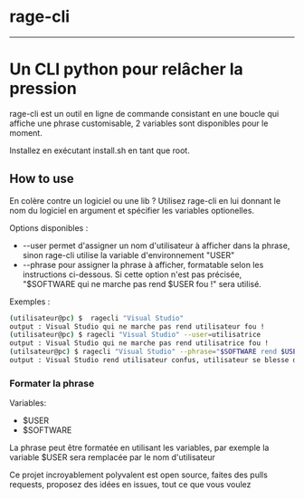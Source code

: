# rage-cli
---
# Un CLI python pour relâcher la pression

rage-cli est un outil en ligne de commande consistant en une boucle qui affiche une phrase customisable, 2 variables sont disponibles pour le moment.

Installez en exécutant install.sh en tant que root.
## How to use
En colère contre un logiciel ou une lib ?
Utilisez rage-cli en lui donnant le nom du logiciel en argument et spécifier les variables optionelles.

Options disponibles :
* --user permet d'assigner un nom d'utilisateur à afficher dans la phrase, sinon rage-cli utilise la variable d'environnement "USER"
* --phrase pour assigner la phrase à afficher, formatable selon les instructions ci-dessous. Si cette option n'est pas précisée, "$SOFTWARE qui ne marche pas rend $USER fou !" sera utilisé.

Exemples :
```bash
(utilisateur@pc) $  ragecli "Visual Studio"
output : Visual Studio qui ne marche pas rend utilisateur fou !
(utilisateur@pc) $ ragecli "Visual Studio" --user=utilisatrice
output : Visual Studio qui ne marche pas rend utilisatrice fou !
(utilsateur@pc) $ ragecli "Visual Studio" --phrase="$SOFTWARE rend $USER confus, $USER se blesse dans sa confusion !"
output : Visual Studio rend utilisateur confus, utilisateur se blesse dans sa confusion !

```

### Formater la phrase
Variables: 
* $USER
* $SOFTWARE

La phrase peut être formatée en utilisant les variables, par exemple la variable $USER sera remplacée par le nom d'utilisateur

Ce projet incroyablement polyvalent est open source, faites des pulls requests, proposez des idées en issues, tout ce que vous voulez
